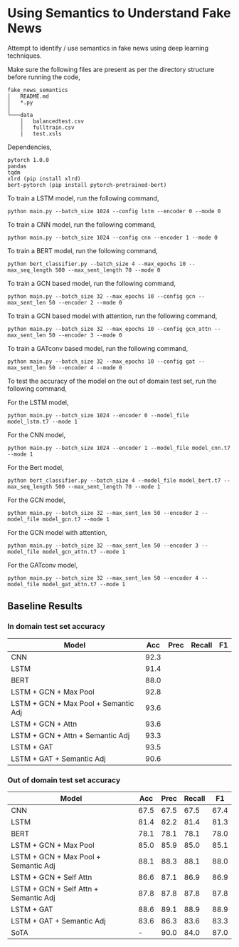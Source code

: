 # Using Semantics to Understand Fake News
Attempt to identify / use semantics in fake news using deep learning techniques.

Make sure the following files are present as per the directory structure before running the code,
```
fake_news_semantics
│   README.md
│   *.py
│   
└───data
    │   balancedtest.csv
    │   fulltrain.csv
    |   test.xsls
```

Dependencies,
```
pytorch 1.0.0
pandas
tqdm
xlrd (pip install xlrd)
bert-pytorch (pip install pytorch-pretrained-bert)
```

To train a LSTM model, run the following command,
```
python main.py --batch_size 1024 --config lstm --encoder 0 --mode 0
```

To train a CNN model, run the following command,
```
python main.py --batch_size 1024 --config cnn --encoder 1 --mode 0
```

To train a BERT model, run the following command,
```
python bert_classifier.py --batch_size 4 --max_epochs 10 --max_seq_length 500 --max_sent_length 70 --mode 0
```

To train a GCN based model, run the following command,
```
python main.py --batch_size 32 --max_epochs 10 --config gcn --max_sent_len 50 --encoder 2 --mode 0
```

To train a GCN based model with attention, run the following command,
```
python main.py --batch_size 32 --max_epochs 10 --config gcn_attn --max_sent_len 50 --encoder 3 --mode 0
```

To train a GATconv based model, run the following command,
```
python main.py --batch_size 32 --max_epochs 10 --config gat --max_sent_len 50 --encoder 4 --mode 0
```

To test the accuracy of the model on the out of domain test set, run the following command,

For the LSTM model,
```
python main.py --batch_size 1024 --encoder 0 --model_file model_lstm.t7 --mode 1
```

For the CNN model,
```
python main.py --batch_size 1024 --encoder 1 --model_file model_cnn.t7 --mode 1
```

For the Bert model,
```
python bert_classifier.py --batch_size 4 --model_file model_bert.t7 --max_seq_length 500 --max_sent_length 70 --mode 1
```

For the GCN model,
```
python main.py --batch_size 32 --max_sent_len 50 --encoder 2 --model_file model_gcn.t7 --mode 1
```

For the GCN model with attention,
```
python main.py --batch_size 32 --max_sent_len 50 --encoder 3 --model_file model_gcn_attn.t7 --mode 1
```

For the GATconv model,
```
python main.py --batch_size 32 --max_sent_len 50 --encoder 4 --model_file model_gat_attn.t7 --mode 1
```

## Baseline Results

### In domain test set accuracy
Model | Acc | Prec | Recall | F1
--- | --- | --- | --- | ---
CNN | 92.3 | | |
LSTM | 91.4 | | | 
BERT | 88.0 | | | 
LSTM + GCN + Max Pool | 92.8 | | | 
LSTM + GCN + Max Pool + Semantic Adj | 93.6 | | | 
LSTM + GCN + Attn | 93.6 | | |
LSTM + GCN + Attn + Semantic Adj| 93.3 | | |
LSTM + GAT | 93.5 | | |
LSTM + GAT + Semantic Adj | 90.6 | | |

### Out of domain test set accuracy
Model | Acc | Prec | Recall | F1
--- | --- | --- | --- | ---
CNN | 67.5 | 67.5 | 67.5 | 67.4
LSTM | 81.4 | 82.2 | 81.4 | 81.3
BERT | 78.1 | 78.1 | 78.1 | 78.0
LSTM + GCN + Max Pool | 85.0 | 85.9 | 85.0 | 85.1
LSTM + GCN + Max Pool + Semantic Adj | 88.1 | 88.3 | 88.1 | 88.0
LSTM + GCN + Self Attn | 86.6 | 87.1 | 86.9 | 86.9
LSTM + GCN + Self Attn + Semantic Adj | 87.8 | 87.8 | 87.8 | 87.8
LSTM + GAT | 88.6 | 89.1 | 88.9 | 88.9
LSTM + GAT + Semantic Adj | 83.6 | 86.3 | 83.6 | 83.3 
SoTA | - | 90.0 | 84.0 | 87.0
